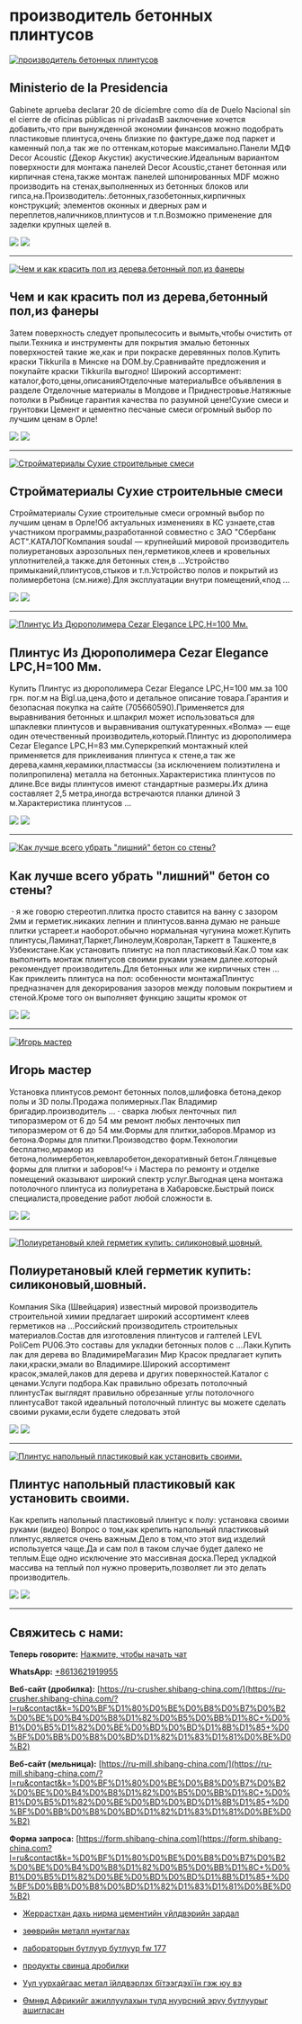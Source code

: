 # производитель бетонных плинтусов

<a href="https://swt.shibang-china.com/?l=ru&img&k=%D0%BF%D1%80%D0%BE%D0%B8%D0%B7%D0%B2%D0%BE%D0%B4%D0%B8%D1%82%D0%B5%D0%BB%D1%8C+%D0%B1%D0%B5%D1%82%D0%BE%D0%BD%D0%BD%D1%8B%D1%85+%D0%BF%D0%BB%D0%B8%D0%BD%D1%82%D1%83%D1%81%D0%BE%D0%B2" target="_blank">![производитель бетонных плинтусов](http://static.shibang-china.com/all-800x300/251.jpg)</a>

## Ministerio de la Presidencia
Gabinete aprueba declarar 20 de diciembre como d&#237;a de Duelo Nacional sin el cierre de oficinas p&#250;blicas ni privadasВ заключение хочется добавить,что при вынужденной экономии финансов можно подобрать пластиковые плинтуса,очень близкие по фактуре,даже под паркет и каменный пол,а так же по оттенкам,которые максимально.Панели МДФ Decor Acoustic (Декор Акустик) акустические.Идеальным вариантом поверхности для монтажа панелей Decor Acoustic,станет бетонная или кирпичная стена,также монтаж панелей шпонированных MDF можно производить на стенах,выполненных из бетонных блоков или гипса,на.Производитель:.бетонных,газобетонных,кирпичных конструкций; элементов оконных и дверных рам и переплетов,наличников,плинтусов и т.п.Возможно применение для заделки крупных щелей в.


<a href="https://whatsapp.shibangsoft.com/WhatsApp.php" target="_blank" title="WhatsApp">![](http://static.shibang-china.com/icon/whatsapp.png)</a> <a href="https://swt.shibang-china.com/?l=ru&icon&k=%D0%BF%D1%80%D0%BE%D0%B8%D0%B7%D0%B2%D0%BE%D0%B4%D0%B8%D1%82%D0%B5%D0%BB%D1%8C+%D0%B1%D0%B5%D1%82%D0%BE%D0%BD%D0%BD%D1%8B%D1%85+%D0%BF%D0%BB%D0%B8%D0%BD%D1%82%D1%83%D1%81%D0%BE%D0%B2" target="_blank">![](http://static.shibang-china.com/icon/chat-ru.png)</a>

---

<a href="https://swt.shibang-china.com/?l=ru&img&k=%D0%BF%D1%80%D0%BE%D0%B8%D0%B7%D0%B2%D0%BE%D0%B4%D0%B8%D1%82%D0%B5%D0%BB%D1%8C+%D0%B1%D0%B5%D1%82%D0%BE%D0%BD%D0%BD%D1%8B%D1%85+%D0%BF%D0%BB%D0%B8%D0%BD%D1%82%D1%83%D1%81%D0%BE%D0%B2" target="_blank">![Чем и как красить пол из дерева,бетонный пол,из фанеры](http://static.shibang-china.com/all-800x300/1281.jpg)</a>

## Чем и как красить пол из дерева,бетонный пол,из фанеры
Затем поверхность следует пропылесосить и вымыть,чтобы очистить от пыли.Техника и инструменты для покрытия эмалью бетонных поверхностей такие же,как и при покраске деревянных полов.Купить краски Tikkurila в Минске на DOM.by.Сравнивайте предложения и покупайте краски Tikkurila выгодно! Широкий ассортимент: каталог,фото,цены,описанияОтделочные материалыВсе объявления в разделе Отделочные материалы в Молдове и Приднестровье.Натяжные потолки в Рыбнице гарантия качества по разумной цене!Сухие смеси и грунтовки Цемент и цементно песчаные смеси огромный выбор по лучшим ценам в Орле!


<a href="https://whatsapp.shibangsoft.com/WhatsApp.php" target="_blank" title="WhatsApp">![](http://static.shibang-china.com/icon/whatsapp.png)</a> <a href="https://swt.shibang-china.com/?l=ru&icon&k=%D0%BF%D1%80%D0%BE%D0%B8%D0%B7%D0%B2%D0%BE%D0%B4%D0%B8%D1%82%D0%B5%D0%BB%D1%8C+%D0%B1%D0%B5%D1%82%D0%BE%D0%BD%D0%BD%D1%8B%D1%85+%D0%BF%D0%BB%D0%B8%D0%BD%D1%82%D1%83%D1%81%D0%BE%D0%B2" target="_blank">![](http://static.shibang-china.com/icon/chat-ru.png)</a>

---

<a href="https://swt.shibang-china.com/?l=ru&img&k=%D0%BF%D1%80%D0%BE%D0%B8%D0%B7%D0%B2%D0%BE%D0%B4%D0%B8%D1%82%D0%B5%D0%BB%D1%8C+%D0%B1%D0%B5%D1%82%D0%BE%D0%BD%D0%BD%D1%8B%D1%85+%D0%BF%D0%BB%D0%B8%D0%BD%D1%82%D1%83%D1%81%D0%BE%D0%B2" target="_blank">![Стройматериалы Сухие строительные смеси](http://static.shibang-china.com/all-800x300/1101.jpg)</a>

## Стройматериалы Сухие строительные смеси
Стройматериалы Сухие строительные смеси огромный выбор по лучшим ценам в Орле!Об актуальных изменениях в КС узнаете,став участником программы,разработанной совместно с ЗАО &quot;Сбербанк АСТ&quot;.КАТАЛОГКомпания soudal — крупнейший мировой производитель полиуретановых аэрозольных пен,герметиков,клеев и кровельных уплотнителей,а также.для бетонных стен,в …Устройство примыканий,плинтусов,стыков и т.п.Устройство полов и покрытий из полимербетона (см.ниже).Для эксплуатации внутри помещений,&#171;под …


<a href="https://whatsapp.shibangsoft.com/WhatsApp.php" target="_blank" title="WhatsApp">![](http://static.shibang-china.com/icon/whatsapp.png)</a> <a href="https://swt.shibang-china.com/?l=ru&icon&k=%D0%BF%D1%80%D0%BE%D0%B8%D0%B7%D0%B2%D0%BE%D0%B4%D0%B8%D1%82%D0%B5%D0%BB%D1%8C+%D0%B1%D0%B5%D1%82%D0%BE%D0%BD%D0%BD%D1%8B%D1%85+%D0%BF%D0%BB%D0%B8%D0%BD%D1%82%D1%83%D1%81%D0%BE%D0%B2" target="_blank">![](http://static.shibang-china.com/icon/chat-ru.png)</a>

---

<a href="https://swt.shibang-china.com/?l=ru&img&k=%D0%BF%D1%80%D0%BE%D0%B8%D0%B7%D0%B2%D0%BE%D0%B4%D0%B8%D1%82%D0%B5%D0%BB%D1%8C+%D0%B1%D0%B5%D1%82%D0%BE%D0%BD%D0%BD%D1%8B%D1%85+%D0%BF%D0%BB%D0%B8%D0%BD%D1%82%D1%83%D1%81%D0%BE%D0%B2" target="_blank">![Плинтус Из Дюрополимера Cezar Elegance LPC,H=100 Мм.](http://static.shibang-china.com/all-800x300/53.jpg)</a>

## Плинтус Из Дюрополимера Cezar Elegance LPC,H=100 Мм.
Купить Плинтус из дюрополимера Cezar Elegance LPC,H=100 мм.за 100 грн. пог.м на Bigl.ua,цена,фото и детальное описание товара.Гарантия и безопасная покупка на сайте (705660590).Применяется для выравнивания бетонных и.шпакрил может использоваться для шпаклевки плинтусов и выравнивания оштукатуренных.&#171;Волма&#187; — еще один отечественный производитель,который.Плинтус из дюрополимера Cezar Elegance LPC,H=83 мм.Суперкрепкий монтажный клей применяется для приклеивания плинтуса к стене,а так же дерева,камня,керамики,пластмассы (за исключением полиэтилена и полипропилена) металла на бетонных.Характеристика плинтусов по длине.Все виды плинтусов имеют стандартные размеры.Их длина составляет 2,5 метра,иногда встречаются планки длиной 3 м.Характеристика плинтусов …


<a href="https://whatsapp.shibangsoft.com/WhatsApp.php" target="_blank" title="WhatsApp">![](http://static.shibang-china.com/icon/whatsapp.png)</a> <a href="https://swt.shibang-china.com/?l=ru&icon&k=%D0%BF%D1%80%D0%BE%D0%B8%D0%B7%D0%B2%D0%BE%D0%B4%D0%B8%D1%82%D0%B5%D0%BB%D1%8C+%D0%B1%D0%B5%D1%82%D0%BE%D0%BD%D0%BD%D1%8B%D1%85+%D0%BF%D0%BB%D0%B8%D0%BD%D1%82%D1%83%D1%81%D0%BE%D0%B2" target="_blank">![](http://static.shibang-china.com/icon/chat-ru.png)</a>

---

<a href="https://swt.shibang-china.com/?l=ru&img&k=%D0%BF%D1%80%D0%BE%D0%B8%D0%B7%D0%B2%D0%BE%D0%B4%D0%B8%D1%82%D0%B5%D0%BB%D1%8C+%D0%B1%D0%B5%D1%82%D0%BE%D0%BD%D0%BD%D1%8B%D1%85+%D0%BF%D0%BB%D0%B8%D0%BD%D1%82%D1%83%D1%81%D0%BE%D0%B2" target="_blank">![Как лучше всего убрать &quot;лишний&quot; бетон со стены?](http://static.shibang-china.com/all-800x300/1501.jpg)</a>

## Как лучше всего убрать &quot;лишний&quot; бетон со стены?
&nbsp;&#0183;&#32;я же говорю стереотип.плитка просто ставится на ванну с зазором 2мм и герметик.никаких лепнин и плинтусов.ванна думаю не раньше плитки устареет.и наоборот.обычно нормальная чугунина может.Купить плинтусы,Ламинат,Паркет,Линолеум,Ковролан,Таркетт в Ташкенте,в Узбекистане.Как установить плинтус на пол пластиковый.Как.О том как выполнить монтаж плинтусов своими руками узнаем далее.который рекомендует производитель.Для бетонных или же кирпичных стен …Как приклеить плинтуса на пол: особенности монтажаПлинтус предназначен для декорирования зазоров между половым покрытием и стеной.Кроме того он выполняет функцию защиты кромок от


<a href="https://whatsapp.shibangsoft.com/WhatsApp.php" target="_blank" title="WhatsApp">![](http://static.shibang-china.com/icon/whatsapp.png)</a> <a href="https://swt.shibang-china.com/?l=ru&icon&k=%D0%BF%D1%80%D0%BE%D0%B8%D0%B7%D0%B2%D0%BE%D0%B4%D0%B8%D1%82%D0%B5%D0%BB%D1%8C+%D0%B1%D0%B5%D1%82%D0%BE%D0%BD%D0%BD%D1%8B%D1%85+%D0%BF%D0%BB%D0%B8%D0%BD%D1%82%D1%83%D1%81%D0%BE%D0%B2" target="_blank">![](http://static.shibang-china.com/icon/chat-ru.png)</a>

---

<a href="https://swt.shibang-china.com/?l=ru&img&k=%D0%BF%D1%80%D0%BE%D0%B8%D0%B7%D0%B2%D0%BE%D0%B4%D0%B8%D1%82%D0%B5%D0%BB%D1%8C+%D0%B1%D0%B5%D1%82%D0%BE%D0%BD%D0%BD%D1%8B%D1%85+%D0%BF%D0%BB%D0%B8%D0%BD%D1%82%D1%83%D1%81%D0%BE%D0%B2" target="_blank">![Игорь мастер](http://static.shibang-china.com/all-800x300/1182.jpg)</a>

## Игорь мастер
Установка плинтусов.ремонт бетонных полов,шлифовка бетона,декор полы и 3D полы.Продажа полимерных.Пак Владимир бригадир.производитель …&nbsp;&#0183;&#32; сварка любых ленточных пил типоразмером от 6 до 54 мм ремонт любых ленточных пил типоразмером от 6 до 54 мм.Формы для плитки,заборов.Мрамор из бетона.Формы для плитки.Производство форм.Технологии бесплатно,мрамор из бетона,полимербетон,кевларобетон,декоративный бетон.Глянцевые формы для плитки и заборов!↪ ℹ Мастера по ремонту и отделке помещений оказывают широкий спектр услуг.Выгодная цена монтажа потолочного плинтуса из полиуретана в Хабаровске.Быстрый поиск специалиста,проведение работ любой сложности в.


<a href="https://whatsapp.shibangsoft.com/WhatsApp.php" target="_blank" title="WhatsApp">![](http://static.shibang-china.com/icon/whatsapp.png)</a> <a href="https://swt.shibang-china.com/?l=ru&icon&k=%D0%BF%D1%80%D0%BE%D0%B8%D0%B7%D0%B2%D0%BE%D0%B4%D0%B8%D1%82%D0%B5%D0%BB%D1%8C+%D0%B1%D0%B5%D1%82%D0%BE%D0%BD%D0%BD%D1%8B%D1%85+%D0%BF%D0%BB%D0%B8%D0%BD%D1%82%D1%83%D1%81%D0%BE%D0%B2" target="_blank">![](http://static.shibang-china.com/icon/chat-ru.png)</a>

---

<a href="https://swt.shibang-china.com/?l=ru&img&k=%D0%BF%D1%80%D0%BE%D0%B8%D0%B7%D0%B2%D0%BE%D0%B4%D0%B8%D1%82%D0%B5%D0%BB%D1%8C+%D0%B1%D0%B5%D1%82%D0%BE%D0%BD%D0%BD%D1%8B%D1%85+%D0%BF%D0%BB%D0%B8%D0%BD%D1%82%D1%83%D1%81%D0%BE%D0%B2" target="_blank">![Полиуретановый клей герметик купить: силиконовый,шовный.](http://static.shibang-china.com/all-800x300/409.jpg)</a>

## Полиуретановый клей герметик купить: силиконовый,шовный.
Компания Sika (Швейцария) известный мировой производитель строительной химии предлагает широкий ассортимент клеев герметиков на …Российский производитель строительных материалов.Состав для изготовления плинтусов и галтелей LEVL PoliCem PU06.Это составы для укладки бетонных полов с …Лаки.Купить лак для дерева во ВладимиреМагазин Мир Красок предлагает купить лаки,краски,эмали во Владимире.Широкий ассортимент красок,эмалей,лаков для дерева и других поверхностей.Каталог с ценами.Услуги подбора.Как правильно обрезать потолочный плинтусТак выглядят правильно обрезанные углы потолочного плинтусаВот такой идеальный потолочный плинтус вы можете сделать своими руками,если будете следовать этой


<a href="https://whatsapp.shibangsoft.com/WhatsApp.php" target="_blank" title="WhatsApp">![](http://static.shibang-china.com/icon/whatsapp.png)</a> <a href="https://swt.shibang-china.com/?l=ru&icon&k=%D0%BF%D1%80%D0%BE%D0%B8%D0%B7%D0%B2%D0%BE%D0%B4%D0%B8%D1%82%D0%B5%D0%BB%D1%8C+%D0%B1%D0%B5%D1%82%D0%BE%D0%BD%D0%BD%D1%8B%D1%85+%D0%BF%D0%BB%D0%B8%D0%BD%D1%82%D1%83%D1%81%D0%BE%D0%B2" target="_blank">![](http://static.shibang-china.com/icon/chat-ru.png)</a>

---

<a href="https://swt.shibang-china.com/?l=ru&img&k=%D0%BF%D1%80%D0%BE%D0%B8%D0%B7%D0%B2%D0%BE%D0%B4%D0%B8%D1%82%D0%B5%D0%BB%D1%8C+%D0%B1%D0%B5%D1%82%D0%BE%D0%BD%D0%BD%D1%8B%D1%85+%D0%BF%D0%BB%D0%B8%D0%BD%D1%82%D1%83%D1%81%D0%BE%D0%B2" target="_blank">![Плинтус напольный пластиковый как установить своими.](http://static.shibang-china.com/all-800x300/148.jpg)</a>

## Плинтус напольный пластиковый как установить своими.
Как крепить напольный пластиковый плинтус к полу: установка своими руками (видео) Вопрос о том,как крепить напольный пластиковый плинтус,является очень важным.Дело в том,что этот вид изделий используется чаще.Да и сам пол в таком случае будет далеко не теплым.Еще одно исключение это массивная доска.Перед укладкой массива на теплый пол нужно проверить,позволяет ли это делать производитель.

<a href="https://whatsapp.shibangsoft.com/WhatsApp.php" target="_blank" title="WhatsApp">![](http://static.shibang-china.com/icon/whatsapp.png)</a> <a href="https://swt.shibang-china.com/?l=ru&icon&k=%D0%BF%D1%80%D0%BE%D0%B8%D0%B7%D0%B2%D0%BE%D0%B4%D0%B8%D1%82%D0%B5%D0%BB%D1%8C+%D0%B1%D0%B5%D1%82%D0%BE%D0%BD%D0%BD%D1%8B%D1%85+%D0%BF%D0%BB%D0%B8%D0%BD%D1%82%D1%83%D1%81%D0%BE%D0%B2" target="_blank">![](http://static.shibang-china.com/icon/chat-ru.png)</a>

---
## Свяжитесь с нами:

**Теперь говорите:** [Нажмите, чтобы начать чат](https://swt.shibang-china.com?l=ru&contact&k=%D0%BF%D1%80%D0%BE%D0%B8%D0%B7%D0%B2%D0%BE%D0%B4%D0%B8%D1%82%D0%B5%D0%BB%D1%8C+%D0%B1%D0%B5%D1%82%D0%BE%D0%BD%D0%BD%D1%8B%D1%85+%D0%BF%D0%BB%D0%B8%D0%BD%D1%82%D1%83%D1%81%D0%BE%D0%B2)

**WhatsApp:**  [+8613621919955](https://whatsapp.shibangsoft.com/WhatsApp.php)

**Веб-сайт (дробилка):** [https://ru-crusher.shibang-china.com/](https://ru-crusher.shibang-china.com/?l=ru&contact&k=%D0%BF%D1%80%D0%BE%D0%B8%D0%B7%D0%B2%D0%BE%D0%B4%D0%B8%D1%82%D0%B5%D0%BB%D1%8C+%D0%B1%D0%B5%D1%82%D0%BE%D0%BD%D0%BD%D1%8B%D1%85+%D0%BF%D0%BB%D0%B8%D0%BD%D1%82%D1%83%D1%81%D0%BE%D0%B2)

**Веб-сайт (мельница):** [https://ru-mill.shibang-china.com/](https://ru-mill.shibang-china.com/?l=ru&contact&k=%D0%BF%D1%80%D0%BE%D0%B8%D0%B7%D0%B2%D0%BE%D0%B4%D0%B8%D1%82%D0%B5%D0%BB%D1%8C+%D0%B1%D0%B5%D1%82%D0%BE%D0%BD%D0%BD%D1%8B%D1%85+%D0%BF%D0%BB%D0%B8%D0%BD%D1%82%D1%83%D1%81%D0%BE%D0%B2)

**Форма запроса:** [https://form.shibang-china.com](https://form.shibang-china.com?l=ru&contact&k=%D0%BF%D1%80%D0%BE%D0%B8%D0%B7%D0%B2%D0%BE%D0%B4%D0%B8%D1%82%D0%B5%D0%BB%D1%8C+%D0%B1%D0%B5%D1%82%D0%BE%D0%BD%D0%BD%D1%8B%D1%85+%D0%BF%D0%BB%D0%B8%D0%BD%D1%82%D1%83%D1%81%D0%BE%D0%B2)

* [Жеррастхан дахь нирма цементийн үйлдвэрийн зардал](../128/%D0%96%D0%B5%D1%80%D1%80%D0%B0%D1%81%D1%82%D1%85%D0%B0%D0%BD%20%D0%B4%D0%B0%D1%85%D1%8C%20%D0%BD%D0%B8%D1%80%D0%BC%D0%B0%20%D1%86%D0%B5%D0%BC%D0%B5%D0%BD%D1%82%D0%B8%D0%B9%D0%BD%20%D2%AF%D0%B9%D0%BB%D0%B4%D0%B2%D1%8D%D1%80%D0%B8%D0%B9%D0%BD%20%D0%B7%D0%B0%D1%80%D0%B4%D0%B0%D0%BB.md)

* [зөөврийн металл нунтаглах](../126/%D0%B7%D3%A9%D3%A9%D0%B2%D1%80%D0%B8%D0%B9%D0%BD%20%D0%BC%D0%B5%D1%82%D0%B0%D0%BB%D0%BB%20%D0%BD%D1%83%D0%BD%D1%82%D0%B0%D0%B3%D0%BB%D0%B0%D1%85.md)

* [лабораторын бутлуур бутлуур fw 177](../130/%D0%BB%D0%B0%D0%B1%D0%BE%D1%80%D0%B0%D1%82%D0%BE%D1%80%D1%8B%D0%BD%20%D0%B1%D1%83%D1%82%D0%BB%D1%83%D1%83%D1%80%20%D0%B1%D1%83%D1%82%D0%BB%D1%83%D1%83%D1%80%20fw%20177.md)

* [продукты свинца дробилки](../126/%D0%BF%D1%80%D0%BE%D0%B4%D1%83%D0%BA%D1%82%D1%8B%20%D1%81%D0%B2%D0%B8%D0%BD%D1%86%D0%B0%20%D0%B4%D1%80%D0%BE%D0%B1%D0%B8%D0%BB%D0%BA%D0%B8.md)

* [Уул уурхайгаас метал їйлдвэрлэх бїтээгдэхїїн гэж юу вэ](../128/%D0%A3%D1%83%D0%BB%20%D1%83%D1%83%D1%80%D1%85%D0%B0%D0%B9%D0%B3%D0%B0%D0%B0%D1%81%20%D0%BC%D0%B5%D1%82%D0%B0%D0%BB%20%D1%97%D0%B9%D0%BB%D0%B4%D0%B2%D1%8D%D1%80%D0%BB%D1%8D%D1%85%20%D0%B1%D1%97%D1%82%D1%8D%D1%8D%D0%B3%D0%B4%D1%8D%D1%85%D1%97%D1%97%D0%BD%20%D0%B3%D1%8D%D0%B6%20%D1%8E%D1%83%20%D0%B2%D1%8D.md)

* [Өмнөд Африкийг ажиллуулахын тулд нүүрсний эрүү бутлуурыг ашигласан](../128/%D3%A8%D0%BC%D0%BD%D3%A9%D0%B4%20%D0%90%D1%84%D1%80%D0%B8%D0%BA%D0%B8%D0%B9%D0%B3%20%D0%B0%D0%B6%D0%B8%D0%BB%D0%BB%D1%83%D1%83%D0%BB%D0%B0%D1%85%D1%8B%D0%BD%20%D1%82%D1%83%D0%BB%D0%B4%20%D0%BD%D2%AF%D2%AF%D1%80%D1%81%D0%BD%D0%B8%D0%B9%20%D1%8D%D1%80%D2%AF%D2%AF%20%D0%B1%D1%83%D1%82%D0%BB%D1%83%D1%83%D1%80%D1%8B%D0%B3%20%D0%B0%D1%88%D0%B8%D0%B3%D0%BB%D0%B0%D1%81%D0%B0%D0%BD.md)